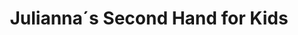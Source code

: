 ---
title: "Julianna´s Second Hand for Kids"
url: /bad-ischl/julianna-s-second-hand-for-kids/
shop: Gebrauchtwaren
---